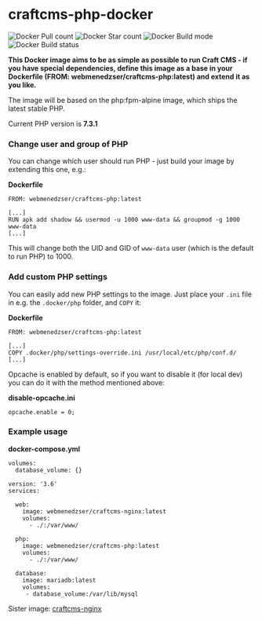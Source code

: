 # craftcms-php-docker

![Docker Pull count](https://img.shields.io/docker/pulls/webmenedzser/craftcms-php.svg?style=popout)
![Docker Star count](https://img.shields.io/docker/stars/webmenedzser/craftcms-php.svg?style=popout)
![Docker Build mode](https://img.shields.io/docker/automated/webmenedzser/craftcms-php.svg?style=popout)
![Docker Build status](https://img.shields.io/docker/build/webmenedzser/craftcms-php.svg?style=popout)

**This Docker image aims to be as simple as possible to run Craft CMS - if you have special dependencies, define this image as a base in your Dockerfile (FROM: webmenedzser/craftcms-php:latest) and extend it as you like.**

The image will be based on the php:fpm-alpine image, which ships the latest stable PHP.

Current PHP version is **7.3.1**

### Change user and group of PHP
You can change which user should run PHP - just build your image by extending this one, e.g.: 

**Dockerfile**
```
FROM: webmenedzser/craftcms-php:latest

[...]
RUN apk add shadow && usermod -u 1000 www-data && groupmod -g 1000 www-data
[...]
```

This will change both the UID and GID of `www-data` user (which is the default to run PHP) to 1000. 

### Add custom PHP settings
You can easily add new PHP settings to the image. Just place your `.ini` file in e.g. the `.docker/php` folder, and `COPY` it: 

**Dockerfile**
```
FROM: webmenedzser/craftcms-php:latest

[...]
COPY .docker/php/settings-override.ini /usr/local/etc/php/conf.d/
[...]
```
Opcache is enabled by default, so if you want to disable it (for local dev) you can do it with the method mentioned above: 

**disable-opcache.ini**
```
opcache.enable = 0;
```

### Example usage

**docker-compose.yml**

```
volumes:
  database_volume: {}

version: '3.6'
services:

  web:
    image: webmenedzser/craftcms-nginx:latest
    volumes:
      - ./:/var/www/

  php:
    image: webmenedzser/craftcms-php:latest
    volumes:
      - ./:/var/www/

  database:
    image: mariadb:latest
    volumes:
     - database_volume:/var/lib/mysql
```

Sister image: [craftcms-nginx](https://github.com/Saboteur777/craftcms-nginx-docker)
